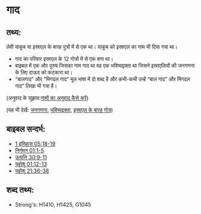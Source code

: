 # गाद #

## तथ्य: ##

लेवी याकूब या इस्राएल के बारह पुत्रों में से एक था। याकूब को इस्राएल का नाम भी दिया गया था।

 * गाद का परिवार इस्राएल के 12 गोत्रों में से एक बना था।
 * बाइबल में एक और पुरुष जिसका नाम गाद था वह एक भविष्यद्वक्ता था जिसने इस्राएलियों की जनगणना के लिए दाऊद को फटकारा था।
 * “बालगाद” और “मिगदल गाद” मूल भाषा में दो शब्द है और कभी-कभी उन्हें “बाल गाद” और मिगदल गाद” लिखा भी गया है।

(अनुवाद के सुझाव:[नामों का अनुवाद कैसे करें](rc://en/ta/man/translate/translate-names))

(यह भी देखें: [जनगणना](../other/census.md), [भविष्यद्वक्ता](../kt/prophet.md), [इस्राएल के बारह गोत्र](../other/12tribesofisrael.md))

## बाइबल सन्दर्भ: ##

* [1 इतिहास 05:18-19](rc://en/tn/help/1ch/05/18)
* [निर्गमन 01:1-5](rc://en/tn/help/exo/01/01)
* [उत्पत्ति 30:9-11](rc://en/tn/help/gen/30/09)
* [यहोशू 01:12-13](rc://en/tn/help/jos/01/12)
* [यहोशू 21:36-38](rc://en/tn/help/jos/21/36)

## शब्द तथ्य: ##

* Strong's: H1410, H1425, G1045
